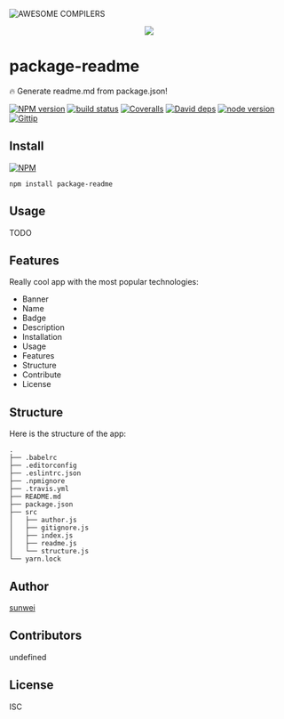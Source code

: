 ![AWESOME COMPILERS](http://localhost:5000/readme/logo?name=123)
<p align="center"><a href="https://vuejs.org" target="_blank"><img src="http://localhost:5000/readme/logo?name=123"></a></p>


# package-readme

🔥 Generate readme.md from package.json!

[![NPM version][npm-image]][npm-url]
[![build status][travis-image]][travis-url]
[![Coveralls][coveralls-image]][coveralls-url]
[![David deps][david-image]][david-url]
[![node version][node-image]][node-url]
[![Gittip][gittip-image]][gittip-url]

[npm-image]: https://img.shields.io/npm/v/package-readme.svg?style=flat-square
[npm-url]: https://npmjs.org/package/package-readme
[travis-image]: https://img.shields.io/travis/eqfox/http-body-parser.svg?style=flat-square
[travis-url]: https://travis-ci.org/eqfox/package-readme
[coveralls-image]: https://img.shields.io/coveralls/eqfox/http-body-parser.svg?style=flat-square
[coveralls-url]: https://coveralls.io/r/eqfox/http-body-parser?branch=master
[david-image]: https://img.shields.io/david/eqfox/http-body-parser.svg?style=flat-square
[david-url]: https://david-dm.org/eqfox/http-body-parser
[node-image]: https://img.shields.io/badge/node.js-%3E=_7.6-green.svg?style=flat-square
[node-url]: http://nodejs.org/download/
[gittip-image]: https://img.shields.io/gittip/dead-horse.svg?style=flat-square
[gittip-url]: https://www.gittip.com/dead-horse/

## Install
[![NPM](https://nodei.co/npm/package-readme.png?downloads=true)](https://nodei.co/npm/package-readme/)
```
npm install package-readme
```

## Usage
TODO

## Features
Really cool app with the most popular technologies:
* Banner
* Name
* Badge
* Description
* Installation
* Usage
* Features
* Structure
* Contribute
* License

## Structure
Here is the structure of the app:
```
.
├── .babelrc
├── .editorconfig
├── .eslintrc.json
├── .npmignore
├── .travis.yml
├── README.md
├── package.json
├── src
│   ├── author.js
│   ├── gitignore.js
│   ├── index.js
│   ├── readme.js
│   └── structure.js
└── yarn.lock
```

## Author
[sunwei](http://www.eqfox.com)

## Contributors
undefined

## License
ISC
